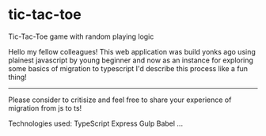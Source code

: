 # tic-tac-toe
Tic-Tac-Toe game with random playing logic

Hello my fellow colleagues!
This web application was build yonks ago
using plainest javascript by young beginner and now as an instance
for exploring some basics of migration to typescript I'd describe this process like a fun thing!

***

Please consider to critisize and feel free to share your experience of migration from js to ts!

Technologies used:
TypeScript
Express
Gulp
Babel
...
